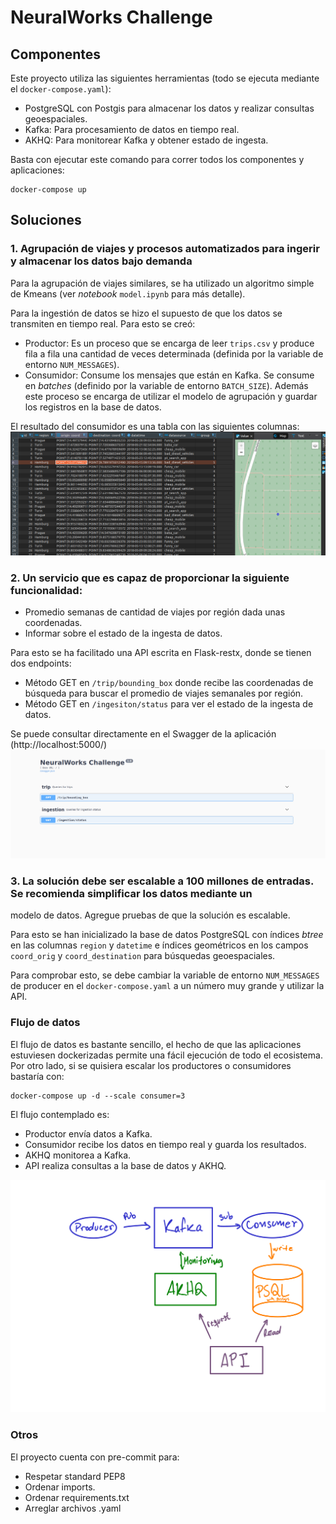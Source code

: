 # NeuralWorks Challenge

## Componentes
Este proyecto utiliza las siguientes herramientas (todo se ejecuta mediante el `docker-compose.yaml`):
- PostgreSQL con Postgis para almacenar los datos y realizar consultas geoespaciales.
- Kafka: Para procesamiento de datos en tiempo real.
- AKHQ: Para monitorear Kafka y obtener estado de ingesta.

Basta con ejecutar este comando para correr todos los componentes y aplicaciones:

```commandline
docker-compose up
```


## Soluciones
### 1. Agrupación de viajes y procesos automatizados para ingerir y almacenar los datos bajo demanda
Para la agrupación de viajes similares, se ha utilizado un algoritmo simple de Kmeans (ver _notebook_ `model.ipynb` para más detalle).

Para la ingestión de datos se hizo el supuesto de que los datos se transmiten en tiempo real. Para esto se creó:
- Productor: Es un proceso que se encarga de leer `trips.csv` y produce fila a fila una cantidad de veces determinada (definida por la variable de entorno `NUM_MESSAGES`).
- Consumidor: Consume los mensajes que están en Kafka. Se consume en *batches* (definido por la variable de entorno `BATCH_SIZE`). Además este proceso se encarga de utilizar el modelo de agrupación y guardar los registros en la base de datos.

El resultado del consumidor es una tabla con las siguientes columnas:
![dbeaver](docs/dbeaver.png)

### 2. Un servicio que es capaz de proporcionar la siguiente funcionalidad:
- Promedio semanas de cantidad de viajes por región dada unas coordenadas.
- Informar sobre el estado de la ingesta de datos.

Para esto se ha facilitado una API escrita en Flask-restx, donde se tienen dos endpoints:
- Método GET en `/trip/bounding_box` donde recibe las coordenadas de búsqueda para buscar el promedio de viajes semanales por región.
- Método GET en `/ingesiton/status` para ver el estado de la ingesta de datos.

Se puede consultar directamente en el Swagger de la aplicación (http://localhost:5000/)
![swagger](docs/swagger.png)

### 3. La solución debe ser escalable a 100 millones de entradas. Se recomienda simplificar los datos mediante un
modelo de datos. Agregue pruebas de que la solución es escalable.

Para esto se han inicializado la base de datos PostgreSQL con índices _btree_ en las columnas `region` y `datetime` e índices geométricos en los campos `coord_orig` y `coord_destination` para búsquedas geoespaciales.

Para comprobar esto, se debe cambiar la variable de entorno `NUM_MESSAGES` de producer en el `docker-compose.yaml` a un número muy grande y utilizar la API.

### Flujo de datos

El flujo de datos es bastante sencillo, el hecho de que las aplicaciones estuviesen dockerizadas permite una fácil ejecución de todo el ecosistema. Por otro lado, si se quisiera escalar los productores o consumidores bastaría con:

```commandline
docker-compose up -d --scale consumer=3
```

El flujo contemplado es:
- Productor envía datos a Kafka.
- Consumidor recibe los datos en tiempo real y guarda los resultados.
- AKHQ monitorea a Kafka.
- API realiza consultas a la base de datos y AKHQ.

![data_flow](docs/data_flow.png)

### Otros

El proyecto cuenta con pre-commit para:
- Respetar standard PEP8
- Ordenar imports.
- Ordenar requirements.txt
- Arreglar archivos .yaml
